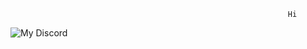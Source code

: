                                                                   Hi
![My Discord](https://discord-readme-badge.vercel.app/api?id=<643446724983259146>)
